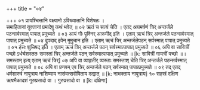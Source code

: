 +++
title = "०४"

+++
०१  प्रायश्चित्तानि वक्ष्यामो ऽविख्यातानि विशेषतः ।  <br>समाहितानां युक्तानां प्रमादेषु कथं भवेत् ॥
०२  ऋतं च सत्यं चेति । एतद् अघमर्षणं त्रिर् अन्तर्जले पठन्सर्वस्मात् पापात् प्रमुच्यते ॥
०३  आयं गौः पृश्निर् अक्रमीद् इति । एताम् ऋचं त्रिर् अन्तर्जले पठन्सर्वस्मात् पापात् प्रमुच्यते ॥
०४  द्रुपदाद् इवेन् मुमुचान इति । एताम् ऋचं त्रिर् अन्तर्जलेपठन् सर्वस्मात् पापात् प्रमुच्यते ॥
०५  हंसः शुचिषद् इति । एताम् ऋचं त्रिर् अन्तर्जले पठन् सर्वस्मात्पापात् प्रमुच्यते ॥
०६  अपि वा सावित्रीं पच्छो ऽर्धर्चशस्ततः समस्तां त्रिर् अन्तर्जले पठन् सर्वस्मात्पापात् प्रमुच्यते ॥ [k: सावित्रीं गायत्रीं पच्छो ॥। समस्ताम् इत्य् एताम् ऋचं त्रिर्]
०७  अपि वा व्याहृतीर् व्यस्ताः समस्ताश् चेति त्रिर् अन्तर्जले पठन्सर्वस्मात् पापात् प्रमुच्यते ॥
०८  अपि वा प्रणवम् एव त्रिर् अन्तर्जले पठन् सर्वस्मात् पापात्प्रमुच्यते ॥
०९  तद् एतद् धर्मशास्त्रं नापुत्राय नाशिष्याय नासंवत्सरोषिताय दद्यात् ॥ [k: नाभक्ताय नापुत्राय]
१०  सहस्रं दक्षिण ऋषभैकादशं गुरुप्रसादो वा । गुरुप्रसादो वा ॥ [k: दक्षिणा]
